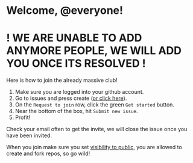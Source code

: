 # Welcome, @everyone!
# ! WE ARE UNABLE TO ADD ANYMORE PEOPLE, WE WILL ADD YOU ONCE ITS RESOLVED !
Here is how to join the already massive club!

1. Make sure you are logged into your github account.
2. Go to issues and press create ([or click here](https://github.com/3v3ry0n3/request-to-join/issues/new/choose)).
3. On the `Request to join` row, click the green `Get started` button.
4. Near the bottom of the box, hit `Submit new issue`.
5. Profit!

Check your email often to get the invite, we will close the issue once you have been invited. 

When you join make sure you set [visibility to public](https://docs.github.com/en/account-and-profile/setting-up-and-managing-your-personal-account-on-github/managing-your-membership-in-organizations/publicizing-or-hiding-organization-membership), you are allowed to create and fork repos, so go wild!
